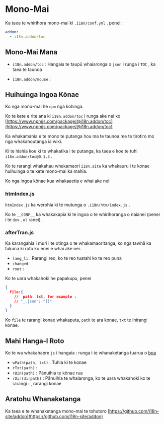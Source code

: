 # Mono-Mai

Ka taea te whirihora mono-mai ki `.i18n/conf.yml` , penei:

```yml
addon:
  - i18n.addon/toc
```

## Mono-Mai Mana

* `i18n.addon/toc` :
  Hangaia te taupū whaiaronga o `json` i runga i `TOC` , ka taea te taunoa

* `i18n.addon/mouse` :

## Huihuinga Ingoa Kōnae

Ko nga mono-mai he `npm` nga kohinga.

Ko te kete e rite ana ki `i18n.addon/toc` i runga ake nei ko [https://www.npmjs.com/package/@i18n.addon/toc](https://www.npmjs.com/package/@i18n.addon/toc)

Ka whakamahia e te mono te putanga hou ma te taunoa me te tirotiro mo nga whakahoutanga ia wiki.

Ki te hiahia koe ki te whakatika i te putanga, ka taea e koe te tuhi `i18n.addon/toc@0.1.3` .

Ko te rarangi whakahau whakamaori `i18n.site` ka whakauru i te konae huihuinga o te kete mono-mai ka mahia.

Ko nga ingoa kōnae kua whakaaetia e whai ake nei

### htmIndex.js

`htmIndex.js` ka werohia ki te mutunga o `.i18n/htm/index.js` .

Ko te `__CONF__` ka whakakapia ki te ingoa o te whirihoranga o naianei (penei i te `dev` , `ol` ranei).

### afterTran.js

Ka karangahia i muri i te otinga o te whakamaoritanga, ko nga tawhā ka tukuna ki roto ko enei e whai ake nei.

* `lang_li` : Rarangi reo, ko te reo tuatahi ko te reo puna
* `changed` :
* `root` :

Ko te uara whakahoki he papakupu, penei

```json
{
  file:{
    //  path: txt, for example :
    // "_.json": "[]"
  }
}
```

Ko `file` te rarangi konae whakaputa, `path` te ara konae, `txt` te ihirangi konae.

## Mahi Hanga-I Roto

Ko te wa whakahaere `js` i hangaia : runga i te whanaketanga tuarua o [boa](https://github.com/boa-dev/boa)

* `wPath(path, txt)` : Tuhia ki te konae
* `rTxt(path)` :
* `rBin(path)` : Pānuihia te kōnae rua
* `rDir(dirpath)` : Pānuihia te whaiaronga, ko te uara whakahoki ko te rarangi : , rarangi konae

## Aratohu Whanaketanga

Ka taea e te whanaketanga mono-mai te tohutoro [https://github.com/i18n-site/addon](https://github.com/i18n-site/addon)